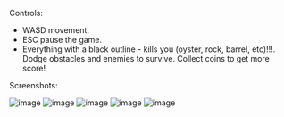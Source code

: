 Controls:
- WASD movement.
- ESC pause the game.
- Everything with a black outline - kills you (oyster, rock, barrel, etc)!!!. Dodge obstacles and enemies to survive. Collect coins to get more score!

Screenshots:

![image](https://github.com/user-attachments/assets/68affde7-b86e-41a5-a239-e001d81cc474)
![image](https://github.com/user-attachments/assets/26b189f2-107f-442e-a5f4-82310c2cb0fe)
![image](https://github.com/user-attachments/assets/47b2ff0b-3eb2-419c-96d4-0cf542a8a751)
![image](https://github.com/user-attachments/assets/31f42795-651f-4f56-8ecf-2244be583459)
![image](https://github.com/user-attachments/assets/a4f9e483-ab0b-4dd4-9dad-9c9c2a9112df)

